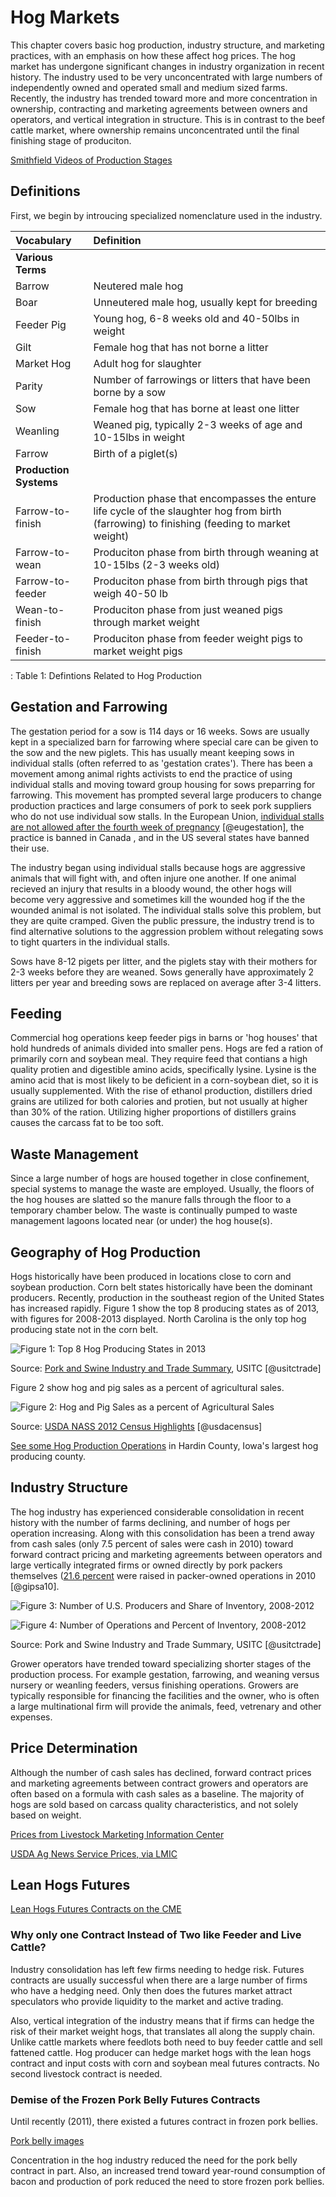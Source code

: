 # Hog Markets




This chapter covers basic hog production, industry structure, and marketing practices, with an emphasis on how these affect hog prices. The hog market has undergone significant changes in industry organization in recent history. The industry used to be very unconcentrated with large numbers of independently owned and operated small and medium sized farms. Recently, the industry has trended toward more and more concentration in ownership, contracting and marketing agreements between owners and operators, and vertical integration in structure. This is in contrast to the beef cattle market, where ownership remains unconcentrated until the final finishing stage of produciton. 

[Smithfield Videos of Production Stages](https://www.youtube.com/playlist?list=PL6B939D758396045B)

## Definitions 

First, we begin by introucing specialized nomenclature used in the industry. 

|Vocabulary             |  Definition     |
|:----------------------|:----------------|
| **Various Terms**     |                 |
| Barrow                | Neutered male hog |
|Boar                   | Unneutered male hog, usually kept for breeding |
| Feeder Pig            | Young hog, 6-8 weeks old and 40-50lbs in weight |
| Gilt                  | Female hog that has not borne a litter |
| Market Hog            | Adult hog for slaughter |
| Parity                | Number of farrowings or litters that have been borne by a sow |
| Sow                   | Female hog that has borne at least one litter |
| Weanling              | Weaned pig, typically 2-3 weeks of age and 10-15lbs in weight |
| Farrow                | Birth of a piglet(s) |
|**Production Systems** |                       |
|Farrow-to-finish       | Production phase that encompasses the enture life cycle of the slaughter hog from birth (farrowing) to finishing (feeding to market weight) |
| Farrow-to-wean        | Produciton phase from birth through weaning at 10-15lbs (2-3 weeks old) |
| Farrow-to-feeder      | Produciton phase from birth through pigs that weigh 40-50 lb  |
| Wean-to-finish        | Produciton phase from just weaned pigs through market weight |
| Feeder-to-finish      | Produciton phase from feeder weight pigs to market weight pigs |

: Table 1: Defintions Related to Hog Production


## Gestation and Farrowing

The gestation period for a sow is 114 days or 16 weeks. Sows are usually kept in a specialized barn for farrowing where special care can be given to the sow and the new piglets. This has usually meant keeping sows in individual stalls (often referred to as 'gestation crates'). There has been a movement among animal rights activists to end the practice of using individual stalls and moving toward group housing for sows preparring for farrowing. This movement has prompted several large producers to change production practices and large consumers of pork to seek pork suppliers who do not use individual sow stalls.  In the European Union, [individual stalls are not allowed after the fourth week of pregnancy](pdf-readings/EUGest13.pdf) [@eugestation], the practice is banned in Canada , and in the US several states have banned their use.  

The industry began using individual stalls because hogs are aggressive animals that will fight with, and often injure one another. If one animal recieved an injury that results in a bloody wound, the other hogs will become very aggressive and sometimes kill the wounded hog if the the wounded animal is not isolated. The individual stalls solve this problem, but they are quite cramped. Given the public pressure, the industry trend is to find alternative solutions to the aggression problem without relegating sows to tight quarters in the individual stalls. 

Sows have 8-12 pigets per litter, and the piglets stay with their mothers for 2-3 weeks before they are weaned. Sows generally have approximately 2 litters per year and breeding sows are replaced on average after 3-4 litters. 

## Feeding 

Commercial hog operations keep feeder pigs in barns or 'hog houses' that hold hundreds of animals divided into smaller pens. Hogs are fed a ration of primarily corn and soybean meal. They require feed that contians a high quality protien and digestible amino acids, specifically lysine. Lysine is the amino acid that is most likely to be deficient in a corn-soybean diet, so it is usually supplemented. With the rise of ethanol production, distillers dried grains are utilized for both calories and protien, but not usually at higher than 30% of the ration. Utilizing higher proportions of distillers grains causes the carcass fat to be too soft.



## Waste Management

Since a large number of hogs are housed together in close confinement, special systems to manage the waste are employed. Usually, the floors of the hog houses are slatted so the manure falls through the floor to a temporary chamber below. The waste is continually pumped to waste management lagoons located near (or under) the hog house(s). 

## Geography of Hog Production

Hogs historically have been produced in locations close to corn and soybean production. Corn belt states historically have been the dominant producers. Recently, production in the southeast region of the United States has increased rapidly. Figure 1 show the top 8 producing states as of 2013, with figures for 2008-2013 displayed. North Carolina is the only top hog producing state not in the corn belt. 

![Figure 1: Top 8 Hog Producing States in 2013](images/hogstates.png)

Source: [Pork and Swine Industry and Trade Summary](pdf-Readings/pork_and_swine_summary.pdf), USITC [@usitctrade] 

Figure 2 show hog and pig sales as a percent of agricultural sales. 

![Figure 2: Hog and Pig Sales as a percent of Agricultural Sales](images/hogprodvaluecounty.png)

Source: [USDA NASS 2012 Census Highlights](pdf-Readings/12CensusHighlightsHogs.pdf) [@usdacensus]

[See some Hog Production Operations](https://www.google.com/maps/place/Hardin+County,+IA/@42.3833668,-93.3907209,60627m/data=!3m2!1e3!4b1!4m2!3m1!1s0x87ee2ed39f2db5df:0x67a785cf003d5369!6m1!1e1) in Hardin County, Iowa's largest hog producing county. 

## Industry Structure

The hog industry has experienced considerable consolidation in recent history with the number of farms declining, and number of hogs per operation increasing. Along with this consolidation has been a trend away from cash sales (only 7.5 percent of sales were cash in 2010) toward forward contract pricing and marketing agreements between operators and large vertically integrated firms or owned directly by pork packers themselves ([21.6 percent](pdf-readings/gipsa10.pdf) were raised in packer-owned operations in 2010 [@gipsa10].  

![Figure 3: Number of U.S. Producers and Share of Inventory, 2008-2012](images/numberproducersshare.png)

![Figure 4: Number of Operations and Percent of Inventory, 2008-2012](images/numberoperations.png)

Source: Pork and Swine Industry and Trade Summary, USITC [@usitctrade] 

Grower operators have trended toward specializing shorter stages of the production process. For example gestation, farrowing, and weaning versus nursery or weanling feeders, versus finishing operations. Growers are typically responsible for financing the facilities and the owner, who is often a large multinational firm will provide the animals, feed, vetrenary and other expenses.  

## Price Determination

Although the number of cash sales has declined, forward contract prices and marketing agreements between contract growers and operators are often based on a formula with cash sales as a baseline. The majority of hogs are sold based on carcass quality characteristics, and not solely based on weight. 

[Prices from Livestock Marketing Information Center](http://www.lmic.info/spreadsheet/prices-and-production)

[USDA Ag News Service Prices, via LMIC](http://www.lmic.info/quick_market_reports/hogs)


## Lean Hogs Futures

[Lean Hogs Futures Contracts on the CME](http://www.cmegroup.com/trading/agricultural/livestock/lean-hogs.html)

### Why only one Contract Instead of Two like Feeder and Live Cattle?

Industry consolidation has left few firms needing to hedge risk. Futures contracts are usually successful when there are a large number of firms who have a hedging need. Only then does the futures market attract speculators who provide liquidity to the market and active trading. 

Also, vertical integration of the industry means that if firms can hedge the risk of their market weight hogs, that translates all along the supply chain. Unlike cattle markets where feedlots both need to buy feeder cattle and sell fattened cattle. Hog producer can hedge market hogs with the lean hogs contract and input costs with corn and soybean meal futures contracts. No second livestock contract is needed. 

### Demise of the Frozen Pork Belly Futures Contracts

Until recently (2011), there existed a futures contract in frozen pork bellies. 

[Pork belly images](https://www.google.com/search?q=pork+belly&biw=1920&bih=1075&noj=1&source=lnms&tbm=isch&sa=X&ved=0CAgQ_AUoAmoVChMIhbO55IqdyQIVDNUeCh0_owNp)

Concentration in the hog industry reduced the need for the pork belly contract in part. Also, an increased trend toward year-round consumption of bacon and production of pork reduced the need to store frozen pork bellies. 







